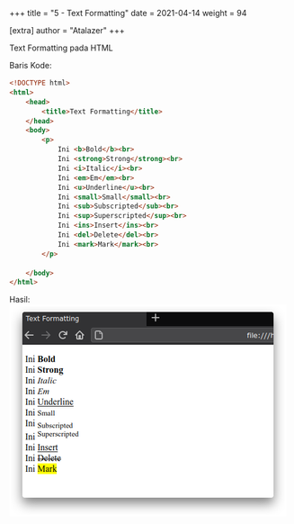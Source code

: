 +++
title = "5 - Text Formatting"
date = 2021-04-14
weight = 94

[extra]
author = "Atalazer"
+++

Text Formatting pada HTML

Baris Kode:
```html
<!DOCTYPE html>
<html>
    <head>
        <title>Text Formatting</title>
    </head>
    <body>
        <p>
            Ini <b>Bold</b><br>
            Ini <strong>Strong</strong><br>
            Ini <i>Italic</i><br>
            Ini <em>Em</em><br>
            Ini <u>Underline</u><br>
            Ini <small>Small</small><br>
            Ini <sub>Subscripted</sub><br>
            Ini <sup>Superscripted</sup><br>
            Ini <ins>Insert</ins><br>
            Ini <del>Delete</del><br>
            Ini <mark>Mark</mark><br>
        </p>

    </body>
</html>
```
Hasil:
![HTML Text Formatting](/img/html/5-text-formating.png)


